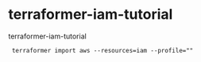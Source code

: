 # terraformer-iam-tutorial
terraformer-iam-tutorial

```console
 terraformer import aws --resources=iam --profile=""
```
